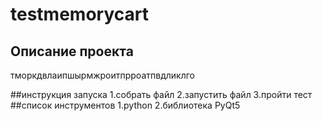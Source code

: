 # testmemorycart
## Описание проекта
тморкдвлаипшырмжроитпрроатпвдликлго

##инструкция запуска
1.собрать файл
2.запустить файл
3.пройти тест
##список инструментов
1.python
2.библиотека PyQt5
